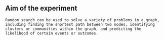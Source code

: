 ## Aim of the experiment
    Random search can be used to solve a variety of problems in a graph, including finding the shortest path between two nodes, identifying clusters or communities within the graph, and predicting the likelihood of certain events or outcomes.
